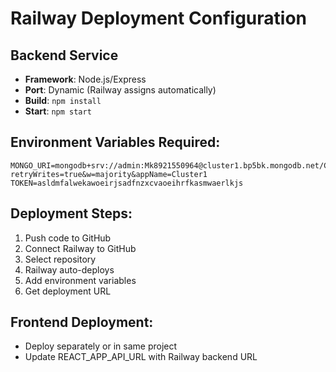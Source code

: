 # Railway Deployment Configuration

## Backend Service
- **Framework**: Node.js/Express
- **Port**: Dynamic (Railway assigns automatically)
- **Build**: `npm install`
- **Start**: `npm start`

## Environment Variables Required:
```
MONGO_URI=mongodb+srv://admin:Mk8921550964@cluster1.bp5bk.mongodb.net/CompScience?retryWrites=true&w=majority&appName=Cluster1
TOKEN=asldmfalwekawoeirjsadfnzxcvaoeihrfkasmwaerlkjs
```

## Deployment Steps:
1. Push code to GitHub
2. Connect Railway to GitHub
3. Select repository
4. Railway auto-deploys
5. Add environment variables
6. Get deployment URL

## Frontend Deployment:
- Deploy separately or in same project
- Update REACT_APP_API_URL with Railway backend URL